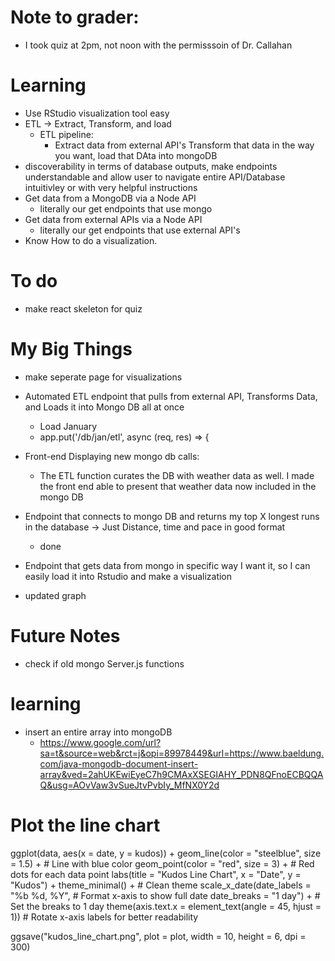 # Note to grader: 
   - I took quiz at 2pm, not noon with the permisssoin of Dr. Callahan

# Learning
   - Use RStudio visualization tool easy 
   - ETL -> Extract, Transform, and load
      - ETL pipeline: 
         - Extract data from external API's Transform that data in the way you want, load that DAta into mongoDB 
   - discoverability in terms of database outputs, make endpoints understandable and allow user to navigate entire API/Database intuitivley or with very helpful instructions 
   - Get data from a MongoDB via a Node API
      - literally our get endpoints that use mongo
   - Get data from external APIs via a Node API
      - literally our get endpoints that use external API's 
   - Know How to do a visualization. 

# To do
   - make react skeleton for quiz 

# My Big Things
   - make seperate page for visualizations

   - Automated ETL endpoint that pulls from external API, Transforms Data, and Loads it into Mongo DB all at once
      - Load January 
      - app.put('/db/jan/etl', async (req, res) => {
   
   - Front-end Displaying new mongo db calls: 
      - The ETL function curates the DB with weather data as well. I made the front end able to present that weather data now included in the mongo DB 

   - Endpoint that connects to mongo DB and returns my top X longest runs in the database -> Just Distance, time and pace in good format
      - done 

   - Endpoint that gets data from mongo in specific way I want it, so I can easily load it into Rstudio and make a visualization

   - updated graph 

# Future Notes
   - check if old mongo Server.js functions 

# learning
   - insert an entire array into mongoDB
      - https://www.google.com/url?sa=t&source=web&rct=j&opi=89978449&url=https://www.baeldung.com/java-mongodb-document-insert-array&ved=2ahUKEwiEyeC7h9CMAxXSEGIAHY_PDN8QFnoECBQQAQ&usg=AOvVaw3vSueJtvPvbIy_MfNX0Y2d




# Plot the line chart
ggplot(data, aes(x = date, y = kudos)) +
  geom_line(color = "steelblue", size = 1.5) +  # Line with blue color
  geom_point(color = "red", size = 3) +         # Red dots for each data point
  labs(title = "Kudos Line Chart",
       x = "Date",
       y = "Kudos") +
  theme_minimal() +                             # Clean theme
  scale_x_date(date_labels = "%b %d, %Y",       # Format x-axis to show full date
               date_breaks = "1 day") +         # Set the breaks to 1 day
  theme(axis.text.x = element_text(angle = 45, hjust = 1))  # Rotate x-axis labels for better readability


ggsave("kudos_line_chart.png", plot = plot, width = 10, height = 6, dpi = 300)
